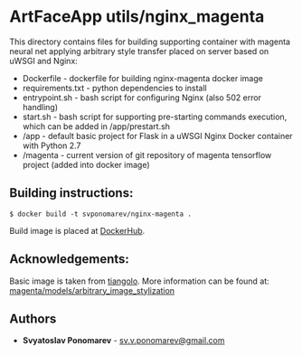 # ArtFaceApp utils/nginx_magenta

This directory contains files for building supporting container with magenta neural net applying arbitrary style transfer placed on server based on uWSGI and Nginx:
- Dockerfile - dockerfile for building nginx-magenta docker image 
- requirements.txt - python dependencies to install
- entrypoint.sh - bash script for configuring Nginx (also 502 error handling)
- start.sh - bash script for supporting pre-starting commands execution, which can be added in /app/prestart.sh
- /app - default basic project for Flask in a uWSGI Nginx Docker container with Python 2.7 
- /magenta - current version of git repository of magenta tensorflow project (added into docker image)

## Building instructions:
```
$ docker build -t svponomarev/nginx-magenta .
```

Build image is placed at [DockerHub][1].

## Acknowledgements:

Basic image is taken from [tiangolo][2].
More information can be found at: [magenta/models/arbitrary_image_stylization][3]

## Authors

* **Svyatoslav Ponomarev** - sv.v.ponomarev@gmail.com

[1]: https://hub.docker.com/r/svponomarev/nginx-magenta/
[2]: https://github.com/tiangolo/uwsgi-nginx-docker
[3]: https://github.com/tensorflow/magenta/tree/master/magenta/models/arbitrary_image_stylization


